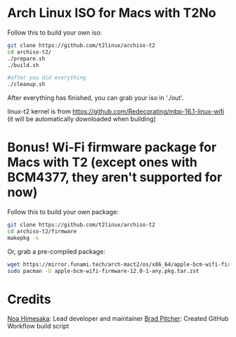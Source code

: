 # Arch Linux ISO for Macs with T2No

Follow this to build your own iso:

```sh
git clone https://github.com/t2linux/archiso-t2
cd archiso-t2/
./prepare.sh
./build.sh

#after you did everything
./cleanup.sh
```

After everything has finished, you can grab your iso in './out'.

linux-t2 kernel is from https://github.com/Redecorating/mbp-16.1-linux-wifi (it will be automatically downloaded when building)

# Bonus! Wi-Fi firmware package for Macs with T2 (except ones with BCM4377, they aren't supported for now)

Follow this to build your own package:

```sh
git clone https://github.com/t2linux/archiso-t2
cd archiso-t2/firmware
makepkg -s
```
Or, grab a pre-compiled package:

```sh
wget https://mirror.funami.tech/arch-mact2/os/x86_64/apple-bcm-wifi-firmware-12.0-1-any.pkg.tar.zst
sudo pacman -U apple-bcm-wifi-firmware-12.0-1-any.pkg.tar.zst
```
# Credits
[Noa Himesaka](https://github.com/NoaHimesaka1873): Lead developer and maintainer
[Brad Pitcher](https://github.com/brad): Created GitHub Workflow build script
